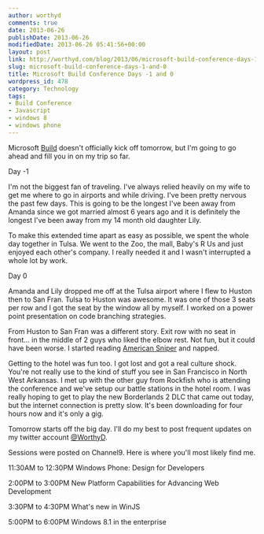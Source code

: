 ```yaml
---
author: worthyd
comments: true
date: 2013-06-26 
publishDate: 2013-06-26  
modifiedDate: 2013-06-26 05:41:56+00:00
layout: post
link: http://worthyd.com/blog/2013/06/microsoft-build-conference-days-1-and-0/
slug: microsoft-build-conference-days-1-and-0
title: Microsoft Build Conference Days -1 and 0
wordpress_id: 478
category: Technology
tags:
- Build Conference
- Javascript
- windows 8
- windows phone
---
```


Microsoft [Build](http://buildwindows.com) doesn't officially kick off tomorrow, but I'm going to go ahead and fill you in on my trip so far.

Day -1

I'm not the biggest fan of traveling. I've always relied heavily on my wife to get me where to go in airports and while driving.  I've been pretty nervous the past few days. This is going to be the longest I've been away from Amanda since we got married almost 6 years ago and it is definitely the longest I've been away from my 14 month old daughter Lily.

To make this extended time apart as easy as possible, we spent the whole day together in Tulsa. We went to the Zoo, the mall, Baby's R Us and just enjoyed each other's company.  I really needed it and I wasn't interrupted a whole lot by work.

Day 0

Amanda and Lily dropped me off at the Tulsa airport where I flew to Huston then to San Fran.  Tulsa to Huston was awesome.  It was one of those 3 seats per row and I got the seat by the window all by myself.  I worked on a power point presentation on code branching strategies. 

From Huston to San Fran was a different story.  Exit row with no seat in front... in the middle of 2 guys who liked the elbow rest.  Not fun, but it could have been worse.  I started reading [American Sniper](http://www.amazon.com/American-Sniper-Autobiography-Military-History/dp/0062238868/ref=sr_1_1?ie=UTF8&qid=1372224907&sr=8-1&keywords=american+sniper) and napped.

Getting to the hotel was fun too. I got lost and got a real culture shock.  You're not really use to the kind of stuff you see in San Francisco in North West Arkansas. I met up with the other guy from Rockfish who is attending the conference and we've setup our battle stations in the hotel room. I was really hoping to get to play the new Borderlands 2 DLC that came out today, but the internet connection is pretty slow. It's been downloading for four hours now and it's only a gig.

Tomorrow starts off the big day.  I'll do my best to post frequent updates on my twitter account [@WorthyD](https://twitter.com/worthyd). 

Sessions were posted on Channel9. Here is where you'll most likely find me.

11:30AM to 12:30PM 
Windows Phone: Design for Developers

2:00PM to 3:00PM 
New Platform Capabilities for Advancing Web Development

3:30PM to 4:30PM 
What's new in WinJS

5:00PM to 6:00PM 
Windows 8.1 in the enterprise
